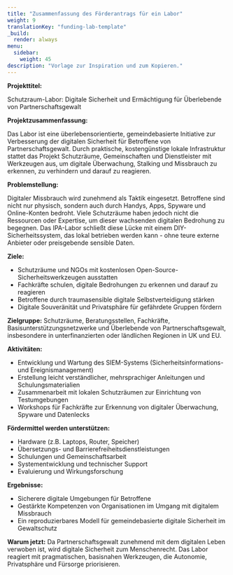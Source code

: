```yaml
---
title: "Zusammenfassung des Förderantrags für ein Labor"
weight: 9
translationKey: "funding-lab-template"
_build:
  render: always
menu:
  sidebar:
    weight: 45
description: "Vorlage zur Inspiration und zum Kopieren."
---
```


**Projekttitel:**

Schutzraum-Labor: Digitale Sicherheit und Ermächtigung für Überlebende von Partnerschaftsgewalt

**Projektzusammenfassung:**

Das Labor ist eine überlebensorientierte, gemeindebasierte Initiative zur Verbesserung der digitalen Sicherheit für Betroffene von Partnerschaftsgewalt. Durch praktische, kostengünstige lokale Infrastruktur stattet das Projekt Schutzräume, Gemeinschaften und Dienstleister mit Werkzeugen aus, um digitale Überwachung, Stalking und Missbrauch zu erkennen, zu verhindern und darauf zu reagieren.

**Problemstellung:**

Digitaler Missbrauch wird zunehmend als Taktik eingesetzt. Betroffene sind nicht nur physisch, sondern auch durch Handys, Apps, Spyware und Online-Konten bedroht. Viele Schutzräume haben jedoch nicht die Ressourcen oder Expertise, um dieser wachsenden digitalen Bedrohung zu begegnen. Das IPA-Labor schließt diese Lücke mit einem DIY-Sicherheitssystem, das lokal betrieben werden kann - ohne teure externe Anbieter oder preisgebende sensible Daten.

**Ziele:**

* Schutzräume und NGOs mit kostenlosen Open-Source-Sicherheitswerkzeugen ausstatten
* Fachkräfte schulen, digitale Bedrohungen zu erkennen und darauf zu reagieren
* Betroffene durch traumasensible digitale Selbstverteidigung stärken
* Digitale Souveränität und Privatsphäre für gefährdete Gruppen fördern

**Zielgruppe:** Schutzräume, Beratungsstellen, Fachkräfte, Basisunterstützungsnetzwerke und Überlebende von Partnerschaftsgewalt, insbesondere in unterfinanzierten oder ländlichen Regionen in UK und EU.

**Aktivitäten:**

* Entwicklung und Wartung des SIEM-Systems (Sicherheitsinformations- und Ereignismanagement)
* Erstellung leicht verständlicher, mehrsprachiger Anleitungen und Schulungsmaterialien
* Zusammenarbeit mit lokalen Schutzräumen zur Einrichtung von Testumgebungen
* Workshops für Fachkräfte zur Erkennung von digitaler Überwachung, Spyware und Datenlecks

**Fördermittel werden unterstützen:**

* Hardware (z.B. Laptops, Router, Speicher)
* Übersetzungs- und Barrierefreiheitsdienstleistungen
* Schulungen und Gemeinschaftsarbeit
* Systementwicklung und technischer Support
* Evaluierung und Wirkungsforschung

**Ergebnisse:**

* Sicherere digitale Umgebungen für Betroffene
* Gestärkte Kompetenzen von Organisationen im Umgang mit digitalem Missbrauch
* Ein reproduzierbares Modell für gemeindebasierte digitale Sicherheit im Gewaltschutz

**Warum jetzt:** Da Partnerschaftsgewalt zunehmend mit dem digitalen Leben verwoben ist, wird digitale Sicherheit zum Menschenrecht. Das Labor reagiert mit pragmatischen, basisnahen Werkzeugen, die Autonomie, Privatsphäre und Fürsorge priorisieren.
